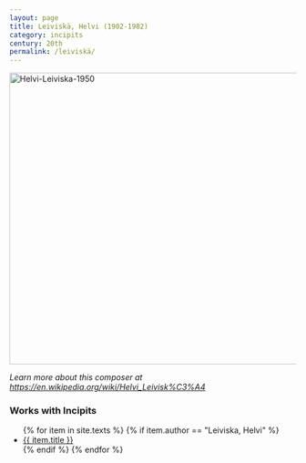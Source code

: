```yaml
---
layout: page
title: Leiviskä, Helvi (1902-1982)
category: incipits
century: 20th
permalink: /leiviskä/
---
```


<a title="Kalle Kultala, Public domain, via Wikimedia Commons" href="https://commons.wikimedia.org/wiki/File:Helvi-Leiviska-1950.jpg"><img width="512" alt="Helvi-Leiviska-1950" src="https://upload.wikimedia.org/wikipedia/commons/thumb/a/a7/Helvi-Leiviska-1950.jpg/512px-Helvi-Leiviska-1950.jpg?20201212180429"></a>

*Learn more about this composer at <a href="_blank">https://en.wikipedia.org/wiki/Helvi_Leivisk%C3%A4</a>*
<br/>

### Works with Incipits
<ul class="texts">
    {% for item in site.texts %}
      {% if item.author == "Leiviska, Helvi" %}
          <li class="text-title">
          <a href="{{ site.baseurl }}{{ item.url }}">
        {{ item.title }}
              </a>
    </li>
      {% endif %}
    {% endfor %}
</ul>